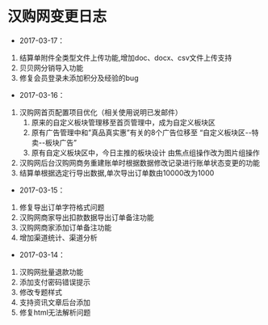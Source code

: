 # 汉购网变更日志

+ 2017-03-17：
1. 结算单附件全类型文件上传功能,增加doc、docx、csv文件上传支持
3. 贝贝网分销导入功能
4. 修复会员登录未添加积分及经验的bug
+ 2017-03-16：
1. 汉购网首页配置项目优化（相关使用说明已发邮件）
    1. 原来的自定义板块管理移至首页管理中，成为自定义板块区
    2. 原有广告管理中和”真品真实惠”有关的8个广告位移至  “自定义板块区--特卖--板块广告”
    3. 原有自定义板块区中，今日主推的板块设计 由焦点组操作改为图片组操作
2. 汉购网后台汉购网商务重建账单时根据数据修改记录进行账单状态变更的功能
3. 结算单根据选定行导出数据,单次导出订单数由10000改为1000
+ 2017-03-15：
1. 修复导出订单字符格式问题
2. 汉购网商家导出扣款数据导出订单备注功能
3. 汉购网商家添加订单备注功能
4. 增加渠道统计、渠道分析

+ 2017-03-14：
1. 汉购网批量退款功能
2. 添加支付密码错误提示
3. 修改专题样式
4. 支持资讯文章后台添加
5. 修复html无法解析问题